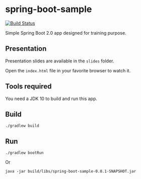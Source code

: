 # spring-boot-sample

[![Build Status](https://travis-ci.org/clemstoquart/spring-boot-sample.svg?branch=master)](https://travis-ci.org/clemstoquart/spring-boot-sample)

Simple Spring Boot 2.0 app designed for training purpose.

## Presentation

Presentation slides are available in the `slides` folder.

Open the `index.html` file in your favorite browser to watch it.

## Tools required

You need a JDK 10 to build and run this app.

## Build
```
./gradlew build
```

## Run
```
./gradlew bootRun
```
Or
```
java -jar build/libs/spring-boot-sample-0.0.1-SNAPSHOT.jar
```
